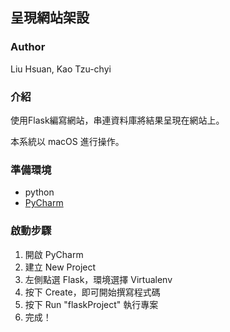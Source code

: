 ## 呈現網站架設

### Author
Liu Hsuan, Kao Tzu-chyi

### 介紹
使用Flask編寫網站，串連資料庫將結果呈現在網站上。

本系統以 macOS 進行操作。

### 準備環境
* python
* [PyCharm](https://www.jetbrains.com/pycharm/download/#section=mac)

### 啟動步驟
1. 開啟 PyCharm 
2. 建立 New Project
3. 左側點選 Flask，環境選擇 Virtualenv
4. 按下 Create，即可開始撰寫程式碼
5. 按下 Run "flaskProject" 執行專案
6. 完成！
